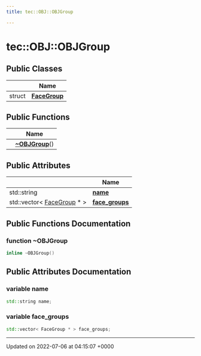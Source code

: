 ```yaml
---
title: tec::OBJ::OBJGroup

---
```


# tec::OBJ::OBJGroup





## Public Classes

|                | Name           |
| -------------- | -------------- |
| struct | **[FaceGroup](/engine/Classes/structtec_1_1_o_b_j_1_1_o_b_j_group_1_1_face_group/)**  |

## Public Functions

|                | Name           |
| -------------- | -------------- |
| | **[~OBJGroup](/engine/Classes/structtec_1_1_o_b_j_1_1_o_b_j_group/#function-~objgroup)**() |

## Public Attributes

|                | Name           |
| -------------- | -------------- |
| std::string | **[name](/engine/Classes/structtec_1_1_o_b_j_1_1_o_b_j_group/#variable-name)**  |
| std::vector< [FaceGroup](/engine/Classes/structtec_1_1_o_b_j_1_1_o_b_j_group_1_1_face_group/) * > | **[face_groups](/engine/Classes/structtec_1_1_o_b_j_1_1_o_b_j_group/#variable-face-groups)**  |

## Public Functions Documentation

### function ~OBJGroup

```cpp
inline ~OBJGroup()
```


## Public Attributes Documentation

### variable name

```cpp
std::string name;
```


### variable face_groups

```cpp
std::vector< FaceGroup * > face_groups;
```


-------------------------------

Updated on 2022-07-06 at 04:15:07 +0000